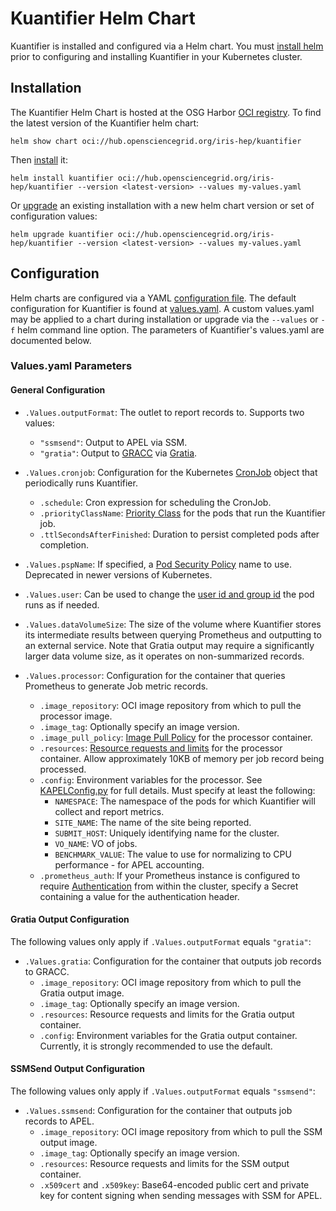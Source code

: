 # Kuantifier Helm Chart

Kuantifier is installed and configured via a Helm chart. You must [install helm](https://helm.sh/docs/intro/install/) prior to 
configuring and installing Kuantifier in your Kubernetes cluster.

## Installation
The Kuantifier Helm Chart is hosted at the OSG Harbor [OCI registry](https://helm.sh/docs/topics/registries/). To find the latest version of 
the Kuantifier helm chart:
    
    helm show chart oci://hub.opensciencegrid.org/iris-hep/kuantifier

Then [install](https://helm.sh/docs/helm/helm_install/) it:

    helm install kuantifier oci://hub.opensciencegrid.org/iris-hep/kuantifier --version <latest-version> --values my-values.yaml

Or [upgrade](https://helm.sh/docs/helm/helm_upgrade/) an existing installation with a new helm chart version or set of configuration values:

    helm upgrade kuantifier oci://hub.opensciencegrid.org/iris-hep/kuantifier --version <latest-version> --values my-values.yaml

## Configuration

Helm charts are configured via a YAML [configuration file](https://helm.sh/docs/chart_template_guide/values_files/). The default
configuration for Kuantifier is found at [values.yaml](./values.yaml). A custom values.yaml may be applied to a chart during
installation or upgrade via the `--values` or `-f` helm command line option. The parameters of Kuantifier's values.yaml are documented
below.

### Values.yaml Parameters

#### General Configuration
* `.Values.outputFormat`: The outlet to report records to. Supports two values:
  * `"ssmsend"`: Output to APEL via SSM.
  * `"gratia"`: Output to [GRACC](https://gracc.opensciencegrid.org/) via 
    [Gratia](https://github.com/opensciencegrid/gratia-probe/).
* `.Values.cronjob`: Configuration for the Kubernetes [CronJob](https://kubernetes.io/docs/concepts/workloads/controllers/cron-jobs/)
  object that periodically runs Kuantifier.
  * `.schedule`: Cron expression for scheduling the CronJob.
  * `.priorityClassName`: [Priority Class](https://kubernetes.io/docs/concepts/scheduling-eviction/pod-priority-preemption/) for the
    pods that run the Kuantifier job.
  * `.ttlSecondsAfterFinished`: Duration to persist completed pods after completion. 
* `.Values.pspName`: If specified, a [Pod Security Policy](https://kubernetes.io/docs/concepts/security/pod-security-policy/)
    name to use. Deprecated in newer versions of Kubernetes.
* `.Values.user`: Can be used to change the [user id and group id](https://kubernetes.io/docs/tasks/configure-pod-container/security-context/) the pod runs as if needed.

* `.Values.dataVolumeSize`: The size of the volume where Kuantifier stores its intermediate results between querying Prometheus
  and outputting to an external service. Note that Gratia output may require a significantly larger data volume size, as it operates
  on non-summarized records.

* `.Values.processor`: Configuration for the container that queries Prometheus to generate Job metric records.
  * `.image_repository`: OCI image repository from which to pull the processor image.
  * `.image_tag`: Optionally specify an image version.
  * `.image_pull_policy`: [Image Pull Policy](https://kubernetes.io/docs/concepts/containers/images/#image-pull-policy) for the processor container.
  * `.resources`: [Resource requests and limits](https://kubernetes.io/docs/concepts/configuration/manage-resources-containers/) for
   the processor container. Allow approximately 10KB of memory per job record being processed.
  * `.config`: Environment variables for the processor. See [KAPELConfig.py](../python/KAPELConfig.py) for full details. 
  Must specify at least the following:
    * `NAMESPACE`: The namespace of the pods for which Kuantifier will collect and report metrics.
    * `SITE_NAME`: The name of the site being reported.
    * `SUBMIT_HOST`: Uniquely identifying name for the cluster.
    * `VO_NAME`: VO of jobs.
    * `BENCHMARK_VALUE`: The value to use for normalizing to CPU performance - for APEL accounting.
  * `.prometheus_auth`: If your Prometheus instance is configured to require [Authentication](https://prometheus.io/docs/prometheus/latest/configuration/https/)
    from within the cluster, specify a Secret containing a value for the authentication header.
 
#### Gratia Output Configuration

The following values only apply if `.Values.outputFormat` equals `"gratia"`:

* `.Values.gratia`: Configuration for the container that outputs job records to GRACC.
  * `.image_repository`: OCI image repository from which to pull the Gratia output image.
  * `.image_tag`: Optionally specify an image version.
  * `.resources`: Resource requests and limits for the Gratia output container.
  * `.config`: Environment variables for the Gratia output container. Currently, it is strongly recommended to use the default.

#### SSMSend Output Configuration

The following values only apply if `.Values.outputFormat` equals `"ssmsend"`:

* `.Values.ssmsend`: Configuration for the container that outputs job records to APEL.
  * `.image_repository`: OCI image repository from which to pull the SSM output image.
  * `.image_tag`: Optionally specify an image version.
  * `.resources`: Resource requests and limits for the SSM output container.
  * `.x509cert` and `.x509key`: Base64-encoded public cert and private key for content signing when sending messages with SSM for APEL.
